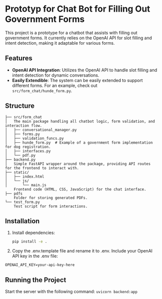 # Prototyp for Chat Bot for Filling Out Government Forms

This project is a prototype for a chatbot that assists with filling out government forms. It currently relies on the OpenAI API for slot filling and intent detection, making it adaptable for various forms.

## Features
- **OpenAI API Integration**: Utilizes the OpenAI API to handle slot filling and intent detection for dynamic conversations.
- **Easily Extendible**: The system can be easily extended to support different forms. For an example, check out `src/form_chat/hunde_form.py`.
  
## Structure

```
├── src/form_chat
│   The main package handling all chatbot logic, form validation, and interaction flow.
│   ├── conversational_manager.py 
│   ├── forms.py 
│   ├── validation_funcs.py
│   ├── hunde_form.py  # Example of a government form implementation for dog registration.
│   ├── interfaces.py
│   └── pdf.py
├── backend.py 
│   Simple FastAPI wrapper around the package, providing API routes for the frontend to interact with.
├── static/
│   ├── index.html
│   └── js/
│       └── main.js
    Frontend code (HTML, CSS, JavaScript) for the chat interface.
├── pdfs
    Folder for storing generated PDFs.
└── test_form.py
    Test script for form interactions.

```

## Installation

1. Install dependencies:
   ```bash
   pip install -e .
   ```

2. Copy the .env.template file and rename it to .env. Include your OpenAI API key in the .env file:

```OPENAI_API_KEY=your-api-key-here```


## Running the Project
Start the server with the following command:
```uvicorn backend:app```
